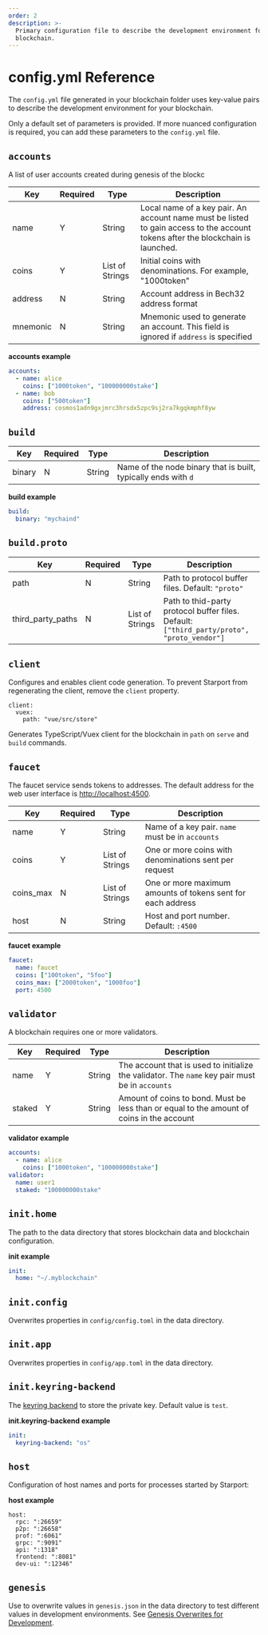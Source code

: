```yaml
---
order: 2
description: >-
  Primary configuration file to describe the development environment for your
  blockchain.
---
```


# config.yml Reference

The `config.yml` file generated in your blockchain folder uses key-value pairs to describe the development environment for your blockchain.

Only a default set of parameters is provided. If more nuanced configuration is required, you can add these parameters to the `config.yml` file.

## `accounts`

A list of user accounts created during genesis of the blockc

Key      | Required | Type            | Description
-------- | -------- | --------------- | -------------------------------------------------------------------------------------------------------------------------------
name     | Y        | String          | Local name of a key pair. An account name must be listed to gain access to the account tokens after the blockchain is launched.
coins    | Y        | List of Strings | Initial coins with denominations. For example, "1000token"
address  | N        | String          | Account address in Bech32 address format
mnemonic | N        | String          | Mnemonic used to generate an account. This field is ignored if `address` is specified

**accounts example**

```yaml
accounts:
  - name: alice
    coins: ["1000token", "100000000stake"]
  - name: bob
    coins: ["500token"]
    address: cosmos1adn9gxjmrc3hrsdx5zpc9sj2ra7kgqkmphf8yw
```

## `build`

Key    | Required | Type   | Description
------ | -------- | ------ | --------------------------------------------------------------
binary | N        | String | Name of the node binary that is built, typically ends with `d`

**build example**

```yaml
build:
  binary: "mychaind"
```

## `build.proto`

Key               | Required | Type            | Description
----------------- | -------- | --------------- | ------------------------------------------------------------------------------------------
path              | N        | String          | Path to protocol buffer files. Default: `"proto"`
third_party_paths | N        | List of Strings | Path to thid-party protocol buffer files. Default: `["third_party/proto", "proto_vendor"]`

## `client`

Configures and enables client code generation. To prevent Starport from regenerating the client, remove the `client` property.

```
client:
  vuex:
    path: "vue/src/store"
```

Generates TypeScript/Vuex client for the blockchain in `path` on `serve` and `build` commands.

## `faucet`

The faucet service sends tokens to addresses. The default address for the web user interface is <http://localhost:4500>.

Key       | Required | Type            | Description
--------- | -------- | --------------- | -----------------------------------------------------------
name      | Y        | String          | Name of a key pair. `name` must be in `accounts`
coins     | Y        | List of Strings | One or more coins with denominations sent per request
coins_max | N        | List of Strings | One or more maximum amounts of tokens sent for each address
host      | N        | String          | Host and port number. Default: `:4500`

**faucet example**

```yaml
faucet:
  name: faucet
  coins: ["100token", "5foo"]
  coins_max: ["2000token", "1000foo"]
  port: 4500
```

## `validator`

A blockchain requires one or more validators.

Key    | Required | Type   | Description
------ | -------- | ------ | -----------------------------------------------------------------------------------------------
name   | Y        | String | The account that is used to initialize the validator. The `name` key pair must be in `accounts`
staked | Y        | String | Amount of coins to bond. Must be less than or equal to the amount of coins in the account

**validator example**

```yaml
accounts:
  - name: alice
    coins: ["1000token", "100000000stake"]
validator:
  name: user1
  staked: "100000000stake"
```

## `init.home`

The path to the data directory that stores blockchain data and blockchain configuration.

**init example**

```yaml
init:
  home: "~/.myblockchain"
```

## `init.config`

Overwrites properties in `config/config.toml` in the data directory.

## `init.app`

Overwrites properties in `config/app.toml` in the data directory.

## `init.keyring-backend`

The [keyring backend](https://docs.cosmos.network/master/run-node/keyring.html) to store the private key. Default value is `test`.

**init.keyring-backend example**

```yaml
init:
  keyring-backend: "os"
```

## `host`

Configuration of host names and ports for processes started by Starport:

**host example**

```
host:
  rpc: ":26659"
  p2p: ":26658"
  prof: ":6061"
  grpc: ":9091"
  api: ":1318"
  frontend: ":8081"
  dev-ui: ":12346"
```

## `genesis`

Use to overwrite values in `genesis.json` in the data directory to test different values in development environments. See [Genesis Overwrites for Development](https://docs.starport.network/configure/genesis.html).

